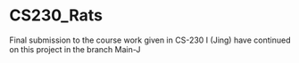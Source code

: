 # CS230_Rats

Final submission to the course work given in CS-230
I (Jing) have continued on this project in the branch Main-J
